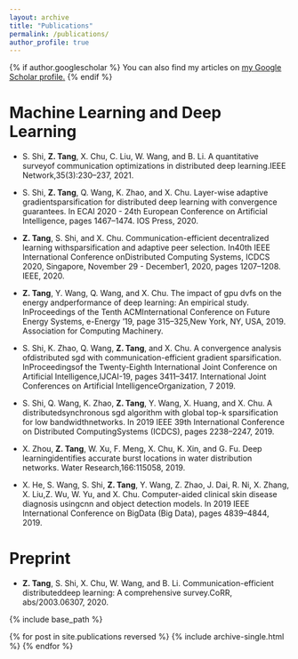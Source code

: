 ```yaml
---
layout: archive
title: "Publications"
permalink: /publications/
author_profile: true
---
```


{% if author.googlescholar %}
  You can also find my articles on <u><a href="{{author.googlescholar}}">my Google Scholar profile</a>.</u>
{% endif %}

# Machine Learning and Deep Learning

* S. Shi, **Z. Tang**, X. Chu, C. Liu, W. Wang, and B. Li. A quantitative surveyof communication optimizations in distributed deep learning.IEEE Network,35(3):230–237, 2021.

* S. Shi, **Z. Tang**, Q. Wang, K. Zhao, and X. Chu. Layer-wise adaptive gradientsparsification for distributed deep learning with convergence guarantees. In ECAI 2020 - 24th European Conference on Artificial Intelligence, pages 1467–1474. IOS Press, 2020.


* **Z. Tang**, S. Shi, and X. Chu. Communication-efficient decentralized learning withsparsification and adaptive peer selection. In40th IEEE International Conference onDistributed Computing Systems, ICDCS 2020, Singapore, November 29 - December1, 2020, pages 1207–1208. IEEE, 2020.


* **Z. Tang**, Y. Wang, Q. Wang, and X. Chu. The impact of gpu dvfs on the energy andperformance of deep learning: An empirical study. InProceedings of the Tenth ACMInternational Conference on Future Energy Systems, e-Energy ’19, page 315–325,New York, NY, USA, 2019. Association for Computing Machinery.

* S. Shi, K. Zhao, Q. Wang, **Z. Tang**, and X. Chu.  A convergence analysis ofdistributed sgd with communication-efficient gradient sparsification. InProceedingsof the Twenty-Eighth International Joint Conference on Artificial Intelligence,IJCAI-19, pages 3411–3417. International Joint Conferences on Artificial IntelligenceOrganization, 7 2019.

* S. Shi, Q. Wang, K. Zhao, **Z. Tang**, Y. Wang, X. Huang, and X. Chu. A distributedsynchronous sgd algorithm with global top-k sparsification for low bandwidthnetworks. In 2019 IEEE 39th International Conference on Distributed ComputingSystems (ICDCS), pages 2238–2247, 2019.


* X. Zhou, **Z. Tang**, W. Xu, F. Meng, X. Chu, K. Xin, and G. Fu. Deep learningidentifies accurate burst locations in water distribution networks. Water Research,166:115058, 2019.

* X. He, S. Wang, S. Shi, **Z. Tang**, Y. Wang, Z. Zhao, J. Dai, R. Ni, X. Zhang, X. Liu,Z. Wu, W. Yu, and X. Chu. Computer-aided clinical skin disease diagnosis usingcnn and object detection models. In 2019 IEEE International Conference on BigData (Big Data), pages 4839–4844, 2019.


# Preprint
* **Z. Tang**, S. Shi, X. Chu, W. Wang, and B. Li. Communication-efficient distributeddeep learning: A comprehensive survey.CoRR, abs/2003.06307, 2020.





{% include base_path %}

{% for post in site.publications reversed %}
  {% include archive-single.html %}
{% endfor %}
